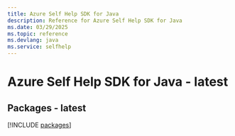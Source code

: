 ```yaml
---
title: Azure Self Help SDK for Java
description: Reference for Azure Self Help SDK for Java
ms.date: 03/29/2025
ms.topic: reference
ms.devlang: java
ms.service: selfhelp
---
```

# Azure Self Help SDK for Java - latest
## Packages - latest
[!INCLUDE [packages](self-help-index.md)]